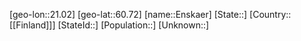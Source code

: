 ﻿---
location: [60.72,21.02]
type: City
tags:
- geo/City


SpocWebEntityId: 30035
isDeleted: false
confidential: public

---
[geo-lon::21.02]
[geo-lat::60.72]
[name::Enskaer]
[State::]
[Country::[[Finland]]]
[StateId::]
[Population::]
[Unknown::]

